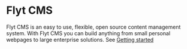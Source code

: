 # Flyt CMS

Flyt CMS is an easy to use, flexible, open source content management system. With Flyt CMS you can build anything from small personal webpages to large enterprise solutions.
See [Getting started](http://opensource.kantega.no/aksess/content/4/Getting-started)
